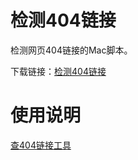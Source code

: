 # 检测404链接
检测网页404链接的Mac脚本。

下载链接：[检测404链接](https://dev-coco.github.io/Featured-Software.html)
# 使用说明

[查404链接工具](https://dev-coco.github.io/post/Check-404-Links/)
